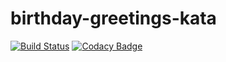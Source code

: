 # birthday-greetings-kata

[![Build Status](https://travis-ci.com/rcruzper/birthday-greetings-kata.svg?branch=master)](https://travis-ci.com/rcruzper/birthday-greetings-kata)
[![Codacy Badge](https://api.codacy.com/project/badge/Grade/e8473d2f9be543bda8a9268d01c42410)](https://www.codacy.com/app/rcruzper/birthday-greetings-kata?utm_source=github.com&amp;utm_medium=referral&amp;utm_content=rcruzper/birthday-greetings-kata&amp;utm_campaign=Badge_Grade)